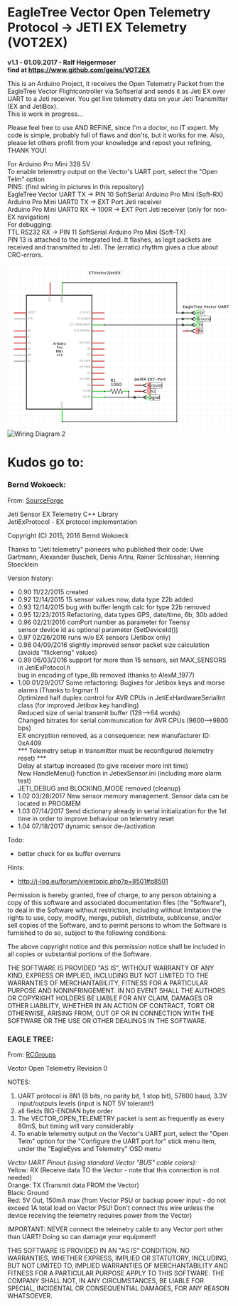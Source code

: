 # EagleTree Vector Open Telemetry Protocol -> JETI EX Telemetry (VOT2EX)
**v1.1 - 01.09.2017 - Ralf Heigermoser**  
**find at https://www.github.com/geins/VOT2EX**

This is an Arduino Project, it receives the Open Telemetry Packet from the EagleTree Vector Flightcontroller via Softserial
and sends it as Jeti EX over UART to a Jeti receiver.
You get live telemetry data on your Jeti Transmitter (EX and JetiBox).  
This is work in progress...

Please feel free to use AND REFINE, since I'm a doctor, no IT expert.
My code is simple, probably full of flaws and don'ts, but it works for me.
Also, please let others profit from your knowledge and repost your refining, THANK YOU!

For Arduino Pro Mini 328 5V  
To enable telemetry output on the Vector's UART port, select the "Open Telm" option  
PINS: (find wiring in pictures in this repository)  
EagleTree Vector UART  TX -> PIN 10 SoftSerial Arduino Pro Mini (Soft-RX)  
Arduino Pro Mini UART0 TX -> EXT Port Jeti receiver  
Arduino Pro Mini UART0 RX -> 100R -> EXT Port Jeti receiver (only for non-EX navigation)  
For debugging:  
TTL RS232 RX              -> PIN 11 SoftSerial Arduino Pro Mini (Soft-TX)  
PIN 13 is attached to the integrated led. It flashes, as legit packets are received and transmitted to Jeti. The (erratic) rhythm gives a clue about CRC-errors.

![Wiring Diagram 1](https://github.com/geins/VOT2EX/blob/master/arduino-wiring-scheme.png)
![Wiring Diagram 2](https://github.com/geins/VOT2EX/blob/master/Vecor-uart-pinout.jpg)

# Kudos go to:
### Bernd Wokoeck:
From: [SourceForge](https://sourceforge.net/projects/jetiexsensorcpplib/?source=directory)

Jeti Sensor EX Telemetry C++ Library  
JetiExProtocol - EX protocol implementation  

Copyright (C) 2015, 2016 Bernd Wokoeck

Thanks to "Jeti telemetry" pioneers who published their code:
Uwe Gartmann, Alexander Buschek, Denis Artru, Rainer Schlosshan, Henning Stoecklein

Version history:  
- 0.90   11/22/2015  created
- 0.92   12/14/2015  15 sensor values now, data type 22b added
- 0.93   12/14/2015  bug with buffer length calc for type 22b removed
- 0.95   12/23/2015  Refactoring, data types GPS, date/time, 6b, 30b added
- 0.96   02/21/2016  comPort number as parameter for Teensy  
sensor device id as optional parameter (SetDeviceId())
- 0.97   02/26/2016  runs w/o EX sensors (Jetibox only)
- 0.98   04/09/2016  slightly improved sensor packet size calculation (avoids "flickering" values)
- 0.99   06/03/2016  support for more than 15 sensors, set MAX_SENSORS in JetiExPotocol.h  
bug in encoding of type_6b removed (thanks to AlexM_1977)
- 1.00   01/29/2017  Some refactoring:
Bugixes for Jetibox keys and morse alarms (Thanks to Ingmar !)  
Optimized half duplex control for AVR CPUs in JetiExHardwareSerialInt class (for improved Jetibox key handling)  
Reduced size of serial transmit buffer (128-->64 words)  
Changed bitrates for serial communication for AVR CPUs (9600-->9800 bps)  
EX encryption removed, as a consequence: new manufacturer ID: 0xA409  
*** Telemetry setup in transmitter must be reconfigured (telemetry reset) ***  
Delay at startup increased (to give receiver more init time)  
New HandleMenu() function in JetiexSensor.ini (including more alarm test)  
JETI_DEBUG and BLOCKING_MODE removed (cleanup)
- 1.02   03/28/2017  New sensor memory management. Sensor data can be located in PROGMEM
- 1.03   07/14/2017  Send dictionary already in serial initialization for the 1st time in order to improve behaviour on telemetry reset
- 1.04   07/18/2017  dynamic sensor de-/activation

Todo:
- better check for ex buffer overruns

Hints:
- http://j-log.eu/forum/viewtopic.php?p=8501#p8501

Permission is hereby granted, free of charge, to any person obtaining
a copy of this software and associated documentation files (the "Software"),
to deal in the Software without restriction, including without limitation
the rights to use, copy, modify, merge, publish, distribute, sublicense,
and/or sell copies of the Software, and to permit persons to whom the
Software is furnished to do so, subject to the following conditions:

The above copyright notice and this permission notice shall be included in
all copies or substantial portions of the Software.

THE SOFTWARE IS PROVIDED "AS IS", WITHOUT WARRANTY OF ANY KIND, EXPRESS
OR IMPLIED, INCLUDING BUT NOT LIMITED TO THE WARRANTIES OF MERCHANTABILITY,
FITNESS FOR A PARTICULAR PURPOSE AND NONINFRINGEMENT. IN NO EVENT SHALL
THE AUTHORS OR COPYRIGHT HOLDERS BE LIABLE FOR ANY CLAIM, DAMAGES OR OTHER
LIABILITY, WHETHER IN AN ACTION OF CONTRACT, TORT OR OTHERWISE, ARISING
FROM, OUT OF OR IN CONNECTION WITH THE SOFTWARE OR THE USE OR OTHER DEALINGS
IN THE SOFTWARE.

### EAGLE TREE:
From: [RCGroups](https://www.rcgroups.com/forums/showthread.php?2585582-Vector-Open-Telemetry-and-DragonLink-Advanced-support%21)

Vector Open Telemetry Revision 0  

NOTES:
1. UART protocol is 8N1 (8 bits, no parity bit, 1 stop bit), 57600 baud, 3.3V input/outputs levels (input is NOT 5V tolerant!)
2. all fields BIG-ENDIAN byte order
3. The VECTOR_OPEN_TELEMETRY packet is sent as frequently as every 80mS, but timing will vary considerably
4. To enable telemetry output on the Vector's UART port, select the "Open Telm" option for the "Configure the UART port for" stick menu item, under the "EagleEyes and Telemetry" OSD menu

*Vector UART Pinout (using standard Vector "BUS" cable colors):*  
Yellow: RX (Receive data TO the Vector - note that this connection is not needed)  
Orange: TX (Transmit data FROM the Vector)  
Black: Ground  
Red: 5V Out, 150mA max (from Vector PSU or backup power input - do not exceed 1A total load on Vector PSU! Don't connect this wire unless the device receiving the telemetry requires power from the Vector)

IMPORTANT: NEVER connect the telemetry cable to any Vector port other than UART!  Doing so can damage your equipment!

THIS SOFTWARE IS PROVIDED IN AN "AS IS" CONDITION. NO WARRANTIES,
WHETHER EXPRESS, IMPLIED OR STATUTORY, INCLUDING, BUT NOT LIMITED
TO, IMPLIED WARRANTIES OF MERCHANTABILITY AND FITNESS FOR A
PARTICULAR PURPOSE APPLY TO THIS SOFTWARE. THE COMPANY SHALL NOT,
IN ANY CIRCUMSTANCES, BE LIABLE FOR SPECIAL, INCIDENTAL OR
CONSEQUENTIAL DAMAGES, FOR ANY REASON WHATSOEVER.
